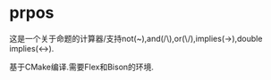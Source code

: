 prpos
===========
这是一个关于命题的计算器/支持not(~),and(/\\),or(\\/),implies(->),double implies(<->).

基于CMake编译.需要Flex和Bison的环境.